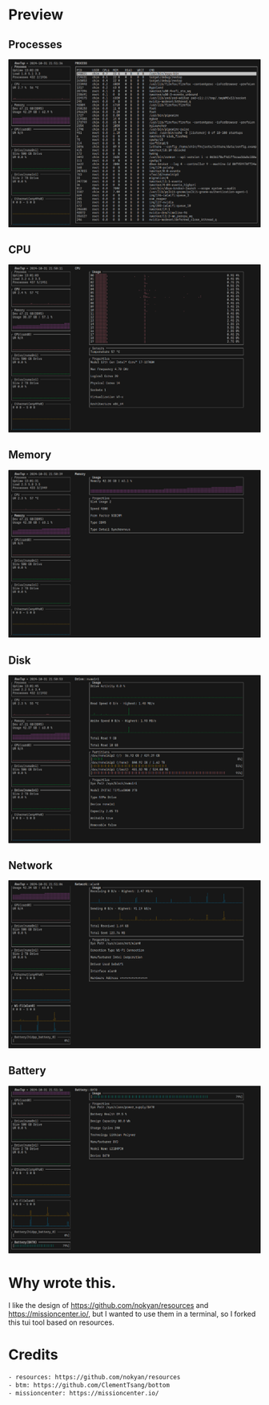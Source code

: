 # Preview
## Processes
![process](./data/preview/process.png)

## CPU
![cpu](./data/preview/cpu.png)

## Memory
![memory](./data/preview/memory.png)

## Disk
![disk](./data/preview/disk.png)

## Network
![network](./data/preview/network.png)

## Battery
![battery](./data/preview/battery.png)

# Why wrote this.
I like the design of https://github.com/nokyan/resources and https://missioncenter.io/, but I wanted to use them in a terminal, so I forked this tui tool based on resources.

# Credits
    - resources: https://github.com/nokyan/resources
    - btm: https://github.com/ClementTsang/bottom
    - missioncenter: https://missioncenter.io/
